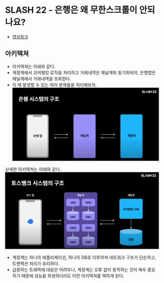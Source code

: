 # SLASH 22 - 은행은 왜 무한스크롤이 안되나요?

- [영상링크](https://www.youtube.com/watch?v=v9rcKpUZw4o)

## 아키텍쳐

- 아키텍쳐는 아래와 같다.
- 계정계에서 코어뱅킹 로직을 처리하고 거래내역은 채널계와 동기화되어, 은행앱은 채널계에서 거래내역을 조회한다.
- 이 때 발생할 수 있는 여러 문제들을 처리해보자.
![아키텍쳐](docs/아키텍쳐.png)

상세한 아키텍쳐는 아래와 같다.
![아키텍쳐_상세](docs/아키텍쳐_상세.png)
- 계정계는 하나의 애플리케이션, 하나의 DB로 이루어져 네트워크 구조가 단순하고, 트랜잭션 처리가 유리하다.
- 급증하는 트래픽에 대응은 어려우나, 계정계는 오류 없이 동작하는 것이 매우 중요하기 때문에 성능을 희생하더라도 이런 아키텍쳐를 택하게 된다.
